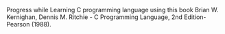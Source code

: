 Progress while Learning C programming language using this book Brian W. Kernighan, Dennis M. Ritchie - C Programming Language, 2nd Edition-Pearson (1988).
